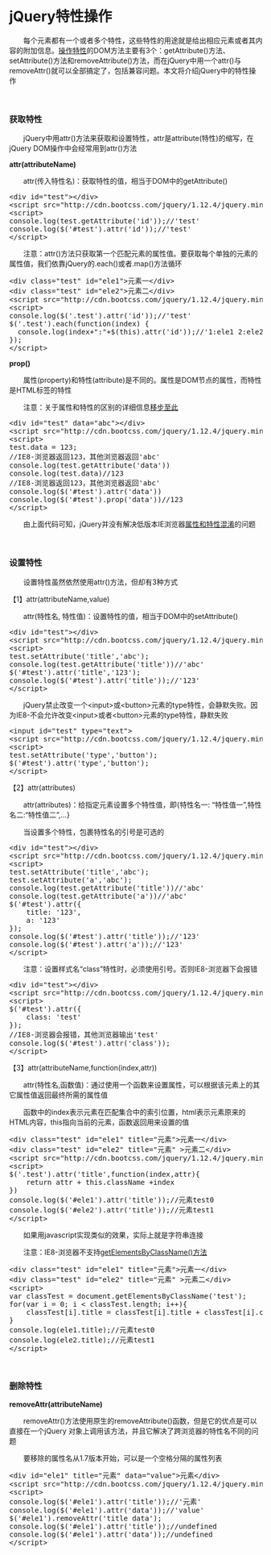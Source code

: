 # jQuery特性操作

&emsp;&emsp;每个元素都有一个或者多个特性，这些特性的用途就是给出相应元素或者其内容的附加信息。[操作特性](http://www.cnblogs.com/xiaohuochai/p/5819638.html#anchor3)的DOM方法主要有3个：getAttribute()方法、setAttribute()方法和removeAttribute()方法，而在jQuery中用一个attr()与removeAttr()就可以全部搞定了，包括兼容问题。本文将介绍jQuery中的特性操作

&nbsp;

### 获取特性

&emsp;&emsp;jQuery中用attr()方法来获取和设置特性，attr是attribute(特性)的缩写，在jQuery DOM操作中会经常用到attr()方法

**attr(attributeName)**

&emsp;&emsp;attr(传入特性名)：获取特性的值，相当于DOM中的getAttribute()

<div>
<pre>&lt;div id="test"&gt;&lt;/div&gt;
&lt;script src="http://cdn.bootcss.com/jquery/1.12.4/jquery.min.js"&gt;&lt;/script&gt;
&lt;script&gt;
console.log(test.getAttribute('id'));//'test'    
console.log($('#test').attr('id'));//'test'
&lt;/script&gt;</pre>
</div>

&emsp;&emsp;注意：attr()方法只获取第一个匹配元素的属性值。要获取每个单独的元素的属性值，我们依靠jQuery的.each()或者.map()方法循环

<div>
<pre>&lt;div class="test" id="ele1"&gt;元素一&lt;/div&gt;
&lt;div class="test" id="ele2"&gt;元素二&lt;/div&gt;
&lt;script src="http://cdn.bootcss.com/jquery/1.12.4/jquery.min.js"&gt;&lt;/script&gt;
&lt;script&gt;
console.log($('.test').attr('id'));//'test'
$('.test').each(function(index) {
  console.log(index+":"+$(this).attr('id'));//'1:ele1 2:ele2'
});
&lt;/script&gt;</pre>
</div>

**prop()**

&emsp;&emsp;属性(property)和特性(attribute)是不同的。属性是DOM节点的属性，而特性是HTML标签的特性

&emsp;&emsp;注意：关于属性和特性的区别的详细信息[移步至此](http://www.cnblogs.com/xiaohuochai/p/5817608.html)

<div>
<pre>&lt;div id="test" data="abc"&gt;&lt;/div&gt;
&lt;script src="http://cdn.bootcss.com/jquery/1.12.4/jquery.min.js"&gt;&lt;/script&gt;
&lt;script&gt;
test.data = 123;
//IE8-浏览器返回123，其他浏览器返回'abc'
console.log(test.getAttribute('data'))
console.log(test.data)//123
//IE8-浏览器返回123，其他浏览器返回'abc'
console.log($('#test').attr('data'))
console.log($('#test').prop('data'))//123
&lt;/script&gt;</pre>
</div>

&emsp;&emsp;由上面代码可知，jQuery并没有解决低版本IE浏览器[属性和特性混淆](http://www.cnblogs.com/xiaohuochai/p/5817608.html#anchor6)的问题

&nbsp;

### 设置特性

&emsp;&emsp;设置特性虽然依然使用attr()方法，但却有3种方式

【1】attr(attributeName,value)

&emsp;&emsp;attr(特性名, 特性值)：设置特性的值，相当于DOM中的setAttribute()

<div>
<pre>&lt;div id="test"&gt;&lt;/div&gt;
&lt;script src="http://cdn.bootcss.com/jquery/1.12.4/jquery.min.js"&gt;&lt;/script&gt;
&lt;script&gt;
test.setAttribute('title','abc');
console.log(test.getAttribute('title'))//'abc'
$('#test').attr('title','123');    
console.log($('#test').attr('title'));//'123'
&lt;/script&gt;</pre>
</div>

&emsp;&emsp;jQuery禁止改变一个&lt;input&gt;或&lt;button&gt;元素的type特性，会静默失败。因为IE8-不会允许改变&lt;input&gt;或者&lt;button&gt;元素的type特性，静默失败

<div>
<pre>&lt;input id="test" type="text"&gt;
&lt;script src="http://cdn.bootcss.com/jquery/1.12.4/jquery.min.js"&gt;&lt;/script&gt;
&lt;script&gt;
test.setAttribute('type','button');
$('#test').attr('type','button');    
&lt;/script&gt;</pre>
</div>

【2】attr(attributes)

&emsp;&emsp;attr(attributes)：给指定元素设置多个特性值，即{特性名一: &ldquo;特性值一&rdquo;,特性名二:&ldquo;特性值二&rdquo;,&hellip;}

&emsp;&emsp;当设置多个特性，包裹特性名的引号是可选的

<div>
<pre>&lt;div id="test"&gt;&lt;/div&gt;
&lt;script src="http://cdn.bootcss.com/jquery/1.12.4/jquery.min.js"&gt;&lt;/script&gt;
&lt;script&gt;
test.setAttribute('title','abc');
test.setAttribute('a','abc');
console.log(test.getAttribute('title'))//'abc'
console.log(test.getAttribute('a'))//'abc'
$('#test').attr({
    title: '123',
    a: '123'
});    
console.log($('#test').attr('title'));//'123'
console.log($('#test').attr('a'));//'123'
&lt;/script&gt;</pre>
</div>

&emsp;&emsp;注意：设置样式名&ldquo;class&rdquo;特性时，必须使用引号。否则IE8-浏览器下会报错

<div>
<pre>&lt;div id="test"&gt;&lt;/div&gt;
&lt;script src="http://cdn.bootcss.com/jquery/1.12.4/jquery.min.js"&gt;&lt;/script&gt;
&lt;script&gt;
$('#test').attr({
    class: 'test'
});    
//IE8-浏览器会报错，其他浏览器输出'test'
console.log($('#test').attr('class'));
&lt;/script&gt;</pre>
</div>

【3】attr(attributeName,function(index,attr))

&emsp;&emsp;attr(特性名,函数值)：通过使用一个函数来设置属性，可以根据该元素上的其它属性值返回最终所需的属性值

&emsp;&emsp;函数中的index表示元素在匹配集合中的索引位置，html表示元素原来的HTML内容，this指向当前的元素，函数返回用来设置的值

<div>
<pre>&lt;div class="test" id="ele1" title="元素"&gt;元素一&lt;/div&gt;
&lt;div class="test" id="ele2" title="元素" &gt;元素二&lt;/div&gt;
&lt;script src="http://cdn.bootcss.com/jquery/1.12.4/jquery.min.js"&gt;&lt;/script&gt;
&lt;script&gt;
$('.test').attr('title',function(index,attr){
    return attr + this.className +index
})
console.log($('#ele1').attr('title'));//元素test0
console.log($('#ele2').attr('title'));//元素test1
&lt;/script&gt;</pre>
</div>

&emsp;&emsp;如果用javascript实现类似的效果，实际上就是字符串连接

&emsp;&emsp;注意：IE8-浏览器不支持[getElementsByClassName()方法](http://www.cnblogs.com/xiaohuochai/p/5797111.html)

<div>
<pre>&lt;div class="test" id="ele1" title="元素"&gt;元素一&lt;/div&gt;
&lt;div class="test" id="ele2" title="元素" &gt;元素二&lt;/div&gt;
&lt;script&gt;
var classTest = document.getElementsByClassName('test');
for(var i = 0; i &lt; classTest.length; i++){
    classTest[i].title = classTest[i].title + classTest[i].className + i;
}
console.log(ele1.title);//元素test0
console.log(ele2.title);//元素test1
&lt;/script&gt;</pre>
</div>

&nbsp;

### 删除特性

**removeAttr(attributeName)**

&emsp;&emsp;removeAttr()方法使用原生的removeAttribute()函数，但是它的优点是可以直接在一个jQuery 对象上调用该方法，并且它解决了跨浏览器的特性名不同的问题

&emsp;&emsp;要移除的属性名从1.7版本开始，可以是一个空格分隔的属性列表

<div>
<pre>&lt;div id="ele1" title="元素" data="value"&gt;元素&lt;/div&gt;
&lt;script src="http://cdn.bootcss.com/jquery/1.12.4/jquery.min.js"&gt;&lt;/script&gt;
&lt;script&gt;
console.log($('#ele1').attr('title'));//'元素'
console.log($('#ele1').attr('data'));//'value'
$('#ele1').removeAttr('title data');
console.log($('#ele1').attr('title'));//undefined
console.log($('#ele1').attr('data'));//undefined
&lt;/script&gt;</pre>
</div>